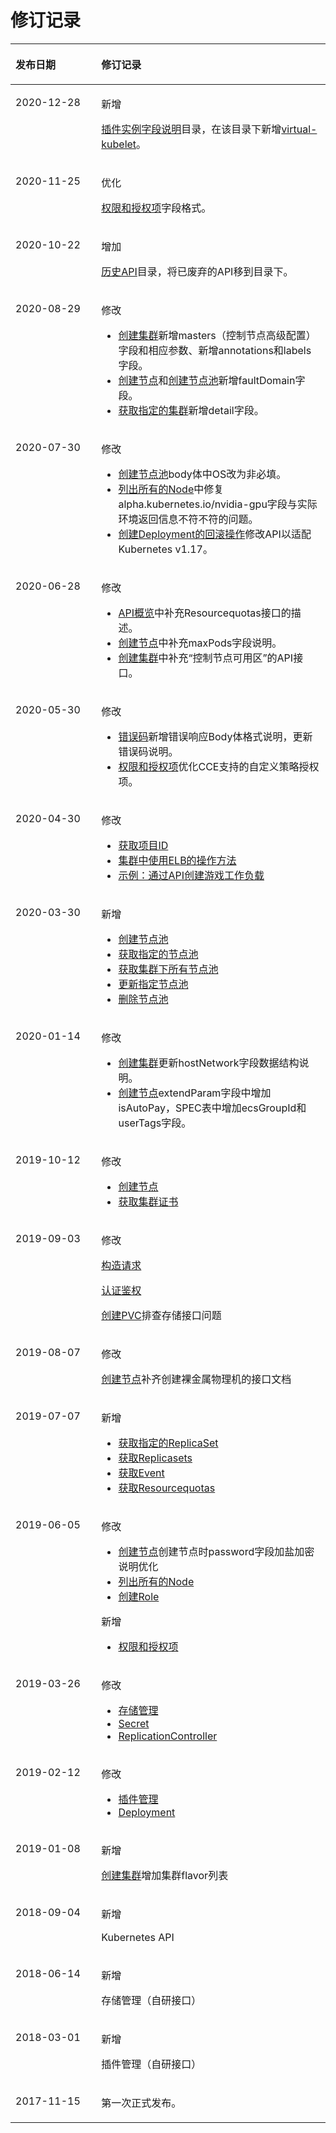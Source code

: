 # 修订记录<a name="cce_02_0273"></a>

<a name="table1337812445341"></a>
<table><thead align="left"><tr id="row237854433412"><th class="cellrowborder" valign="top" width="27.24%" id="mcps1.1.3.1.1"><p id="p4378644113413"><a name="p4378644113413"></a><a name="p4378644113413"></a>发布日期</p>
</th>
<th class="cellrowborder" valign="top" width="72.76%" id="mcps1.1.3.1.2"><p id="p1137817445341"><a name="p1137817445341"></a><a name="p1137817445341"></a>修订记录</p>
</th>
</tr>
</thead>
<tbody><tr id="row147655431357"><td class="cellrowborder" valign="top" width="27.24%" headers="mcps1.1.3.1.1 "><p id="p1576520436514"><a name="p1576520436514"></a><a name="p1576520436514"></a>2020-12-28</p>
</td>
<td class="cellrowborder" valign="top" width="72.76%" headers="mcps1.1.3.1.2 "><p id="p1834512481313"><a name="p1834512481313"></a><a name="p1834512481313"></a>新增</p>
<p id="p2765174317519"><a name="p2765174317519"></a><a name="p2765174317519"></a><a href="插件实例字段说明.md">插件实例字段说明</a>目录，在该目录下新增<a href="virtual-kubelet.md">virtual-kubelet</a>。</p>
</td>
</tr>
<tr id="row108867315101"><td class="cellrowborder" valign="top" width="27.24%" headers="mcps1.1.3.1.1 "><p id="p18887173115103"><a name="p18887173115103"></a><a name="p18887173115103"></a>2020-11-25</p>
</td>
<td class="cellrowborder" valign="top" width="72.76%" headers="mcps1.1.3.1.2 "><p id="p11360182811312"><a name="p11360182811312"></a><a name="p11360182811312"></a>优化</p>
<p id="p4887531131020"><a name="p4887531131020"></a><a name="p4887531131020"></a><a href="权限和授权项.md">权限和授权项</a>字段格式。</p>
</td>
</tr>
<tr id="row107790413511"><td class="cellrowborder" valign="top" width="27.24%" headers="mcps1.1.3.1.1 "><p id="p177934113511"><a name="p177934113511"></a><a name="p177934113511"></a>2020-10-22</p>
</td>
<td class="cellrowborder" valign="top" width="72.76%" headers="mcps1.1.3.1.2 "><p id="p10197123111310"><a name="p10197123111310"></a><a name="p10197123111310"></a>增加</p>
<p id="p3779941956"><a name="p3779941956"></a><a name="p3779941956"></a><a href="历史API.md">历史API</a>目录，将已废弃的API移到目录下。</p>
</td>
</tr>
<tr id="row79021522102819"><td class="cellrowborder" valign="top" width="27.24%" headers="mcps1.1.3.1.1 "><p id="p169022022102818"><a name="p169022022102818"></a><a name="p169022022102818"></a>2020-08-29</p>
</td>
<td class="cellrowborder" valign="top" width="72.76%" headers="mcps1.1.3.1.2 "><p id="p134419122917"><a name="p134419122917"></a><a name="p134419122917"></a>修改</p>
<a name="ul634420902917"></a><a name="ul634420902917"></a><ul id="ul634420902917"><li><a href="创建集群.md">创建集群</a>新增masters（控制节点高级配置）字段和相应参数、新增annotations和labels字段。</li><li><a href="创建节点.md">创建节点</a>和<a href="创建节点池.md">创建节点池</a>新增faultDomain字段。</li><li><a href="获取指定的集群.md">获取指定的集群</a>新增detail字段。</li></ul>
</td>
</tr>
<tr id="row86977105289"><td class="cellrowborder" valign="top" width="27.24%" headers="mcps1.1.3.1.1 "><p id="p1769715107287"><a name="p1769715107287"></a><a name="p1769715107287"></a>2020-07-30</p>
</td>
<td class="cellrowborder" valign="top" width="72.76%" headers="mcps1.1.3.1.2 "><p id="p36971410182819"><a name="p36971410182819"></a><a name="p36971410182819"></a>修改</p>
<a name="ul42975412379"></a><a name="ul42975412379"></a><ul id="ul42975412379"><li><a href="创建节点池.md">创建节点池</a><span>body体中OS改为非必填。</span></li><li><a href="列出所有的Node.md">列出所有的Node</a>中修复alpha.kubernetes.io/nvidia-gpu字段与实际环境返回信息不符不符的问题。</li><li><a href="创建Deployment的回滚操作.md">创建Deployment的回滚操作</a>修改API以适配Kubernetes v1.17。</li></ul>
</td>
</tr>
<tr id="row634115192713"><td class="cellrowborder" valign="top" width="27.24%" headers="mcps1.1.3.1.1 "><p id="p53421351182712"><a name="p53421351182712"></a><a name="p53421351182712"></a>2020-06-28</p>
</td>
<td class="cellrowborder" valign="top" width="72.76%" headers="mcps1.1.3.1.2 "><p id="p87301266414"><a name="p87301266414"></a><a name="p87301266414"></a>修改</p>
<a name="ul17301426104113"></a><a name="ul17301426104113"></a><ul id="ul17301426104113"><li><a href="API概览.md">API概览</a>中补充Resourcequotas接口的描述。</li><li><a href="创建节点.md">创建节点</a>中补充maxPods字段说明。</li><li><a href="创建集群.md">创建集群</a>中补充“控制节点可用区”的API接口。</li></ul>
</td>
</tr>
<tr id="row2453202322814"><td class="cellrowborder" valign="top" width="27.24%" headers="mcps1.1.3.1.1 "><p id="p13453162314284"><a name="p13453162314284"></a><a name="p13453162314284"></a>2020-05-30</p>
</td>
<td class="cellrowborder" valign="top" width="72.76%" headers="mcps1.1.3.1.2 "><p id="p5454112372811"><a name="p5454112372811"></a><a name="p5454112372811"></a>修改</p>
<a name="ul1793082123119"></a><a name="ul1793082123119"></a><ul id="ul1793082123119"><li><a href="错误码.md">错误码</a>新增错误响应Body体格式说明，更新错误码说明。</li><li><a href="权限和授权项.md">权限和授权项</a>优化CCE支持的自定义策略授权项。</li></ul>
</td>
</tr>
<tr id="row11446120163212"><td class="cellrowborder" valign="top" width="27.24%" headers="mcps1.1.3.1.1 "><p id="p6447620143216"><a name="p6447620143216"></a><a name="p6447620143216"></a>2020-04-30</p>
</td>
<td class="cellrowborder" valign="top" width="72.76%" headers="mcps1.1.3.1.2 "><p id="p19447102013210"><a name="p19447102013210"></a><a name="p19447102013210"></a>修改</p>
<a name="ul10511204873319"></a><a name="ul10511204873319"></a><ul id="ul10511204873319"><li><a href="获取项目ID.md">获取项目ID</a></li><li><a href="集群中使用ELB的操作方法.md">集群中使用ELB的操作方法</a></li><li><a href="示例-通过API创建游戏工作负载.md">示例：通过API创建游戏工作负载</a></li></ul>
</td>
</tr>
<tr id="row2298917163417"><td class="cellrowborder" valign="top" width="27.24%" headers="mcps1.1.3.1.1 "><p id="p102991917123415"><a name="p102991917123415"></a><a name="p102991917123415"></a>2020-03-30</p>
</td>
<td class="cellrowborder" valign="top" width="72.76%" headers="mcps1.1.3.1.2 "><p id="p1529915177345"><a name="p1529915177345"></a><a name="p1529915177345"></a>新增</p>
<a name="ul15321351211"></a><a name="ul15321351211"></a><ul id="ul15321351211"><li><a href="创建节点池.md">创建节点池</a></li><li><a href="获取指定的节点池.md">获取指定的节点池</a></li><li><a href="获取集群下所有节点池.md">获取集群下所有节点池</a></li><li><a href="更新指定节点池.md">更新指定节点池</a></li><li><a href="删除节点池.md">删除节点池</a></li></ul>
</td>
</tr>
<tr id="row9869516131816"><td class="cellrowborder" valign="top" width="27.24%" headers="mcps1.1.3.1.1 "><p id="p286971611189"><a name="p286971611189"></a><a name="p286971611189"></a>2020-01-14</p>
</td>
<td class="cellrowborder" valign="top" width="72.76%" headers="mcps1.1.3.1.2 "><p id="p9869101681812"><a name="p9869101681812"></a><a name="p9869101681812"></a>修改</p>
<a name="ul194431116182019"></a><a name="ul194431116182019"></a><ul id="ul194431116182019"><li><a href="创建集群.md">创建集群</a>更新hostNetwork字段数据结构说明。</li><li><a href="创建节点.md">创建节点</a>extendParam字段中增加isAutoPay，SPEC表中增加ecsGroupId和userTags字段。</li></ul>
</td>
</tr>
<tr id="row27291341159"><td class="cellrowborder" valign="top" width="27.24%" headers="mcps1.1.3.1.1 "><p id="p117309413158"><a name="p117309413158"></a><a name="p117309413158"></a>2019-10-12</p>
</td>
<td class="cellrowborder" valign="top" width="72.76%" headers="mcps1.1.3.1.2 "><p id="p15730245157"><a name="p15730245157"></a><a name="p15730245157"></a>修改</p>
<a name="ul240575316166"></a><a name="ul240575316166"></a><ul id="ul240575316166"><li><a href="创建节点.md">创建节点</a></li><li><a href="获取集群证书.md">获取集群证书</a></li></ul>
</td>
</tr>
<tr id="row6539182061311"><td class="cellrowborder" valign="top" width="27.24%" headers="mcps1.1.3.1.1 "><p id="p3539920161314"><a name="p3539920161314"></a><a name="p3539920161314"></a>2019-09-03</p>
</td>
<td class="cellrowborder" valign="top" width="72.76%" headers="mcps1.1.3.1.2 "><p id="p1353942031317"><a name="p1353942031317"></a><a name="p1353942031317"></a>修改</p>
<p id="p137833531320"><a name="p137833531320"></a><a name="p137833531320"></a><a href="构造请求.md">构造请求</a></p>
<p id="p5436165418139"><a name="p5436165418139"></a><a name="p5436165418139"></a><a href="认证鉴权.md">认证鉴权</a></p>
<p id="p199711210181412"><a name="p199711210181412"></a><a name="p199711210181412"></a><a href="创建PVC.md">创建PVC</a>排查存储接口问题</p>
</td>
</tr>
<tr id="row05905141578"><td class="cellrowborder" valign="top" width="27.24%" headers="mcps1.1.3.1.1 "><p id="p9590131414715"><a name="p9590131414715"></a><a name="p9590131414715"></a>2019-08-07</p>
</td>
<td class="cellrowborder" valign="top" width="72.76%" headers="mcps1.1.3.1.2 "><p id="p115902141972"><a name="p115902141972"></a><a name="p115902141972"></a>修改</p>
<p id="p173553411879"><a name="p173553411879"></a><a name="p173553411879"></a><a href="创建节点.md">创建节点</a>补齐创建裸金属物理机的接口文档</p>
</td>
</tr>
<tr id="row37646213512"><td class="cellrowborder" valign="top" width="27.24%" headers="mcps1.1.3.1.1 "><p id="p18764327519"><a name="p18764327519"></a><a name="p18764327519"></a>2019-07-07</p>
</td>
<td class="cellrowborder" valign="top" width="72.76%" headers="mcps1.1.3.1.2 "><p id="p17641927517"><a name="p17641927517"></a><a name="p17641927517"></a>新增</p>
<a name="ul14809558653"></a><a name="ul14809558653"></a><ul id="ul14809558653"><li><a href="获取指定的ReplicaSet.md">获取指定的ReplicaSet</a></li><li><a href="获取Replicasets.md">获取Replicasets</a></li><li><a href="获取Event.md">获取Event</a></li><li><a href="获取Resourcequotas.md">获取Resourcequotas</a></li></ul>
</td>
</tr>
<tr id="row69131417607"><td class="cellrowborder" valign="top" width="27.24%" headers="mcps1.1.3.1.1 "><p id="p291321718016"><a name="p291321718016"></a><a name="p291321718016"></a>2019-06-05</p>
</td>
<td class="cellrowborder" valign="top" width="72.76%" headers="mcps1.1.3.1.2 "><p id="p4913201719013"><a name="p4913201719013"></a><a name="p4913201719013"></a>修改</p>
<a name="ul10250147351"></a><a name="ul10250147351"></a><ul id="ul10250147351"><li><a href="创建节点.md">创建节点</a>创建节点时password字段加盐加密说明优化</li><li><a href="列出所有的Node.md">列出所有的Node</a></li><li><a href="创建Role.md">创建Role</a></li></ul>
<p id="p6949155212419"><a name="p6949155212419"></a><a name="p6949155212419"></a>新增</p>
<a name="ul22810506517"></a><a name="ul22810506517"></a><ul id="ul22810506517"><li><a href="权限和授权项.md">权限和授权项</a></li></ul>
</td>
</tr>
<tr id="row1282261734811"><td class="cellrowborder" valign="top" width="27.24%" headers="mcps1.1.3.1.1 "><p id="p98221817194815"><a name="p98221817194815"></a><a name="p98221817194815"></a>2019-03-26</p>
</td>
<td class="cellrowborder" valign="top" width="72.76%" headers="mcps1.1.3.1.2 "><p id="p88225179488"><a name="p88225179488"></a><a name="p88225179488"></a>修改</p>
<a name="ul4762185713596"></a><a name="ul4762185713596"></a><ul id="ul4762185713596"><li><a href="存储管理.md">存储管理</a></li><li><a href="Secret.md">Secret</a></li><li><a href="ReplicationController.md">ReplicationController</a></li></ul>
</td>
</tr>
<tr id="row20605175354613"><td class="cellrowborder" valign="top" width="27.24%" headers="mcps1.1.3.1.1 "><p id="p1760565374614"><a name="p1760565374614"></a><a name="p1760565374614"></a>2019-02-12</p>
</td>
<td class="cellrowborder" valign="top" width="72.76%" headers="mcps1.1.3.1.2 "><p id="p10605753164618"><a name="p10605753164618"></a><a name="p10605753164618"></a>修改</p>
<a name="ul189414014470"></a><a name="ul189414014470"></a><ul id="ul189414014470"><li><a href="插件管理.md">插件管理</a></li><li><a href="Deployment.md">Deployment</a></li></ul>
</td>
</tr>
<tr id="row5385111144510"><td class="cellrowborder" valign="top" width="27.24%" headers="mcps1.1.3.1.1 "><p id="p14385131116455"><a name="p14385131116455"></a><a name="p14385131116455"></a>2019-01-08</p>
</td>
<td class="cellrowborder" valign="top" width="72.76%" headers="mcps1.1.3.1.2 "><p id="p43856112459"><a name="p43856112459"></a><a name="p43856112459"></a>新增</p>
<p id="p824084714519"><a name="p824084714519"></a><a name="p824084714519"></a><a href="创建集群.md">创建集群</a>增加集群flavor列表</p>
</td>
</tr>
<tr id="row03241439103511"><td class="cellrowborder" valign="top" width="27.24%" headers="mcps1.1.3.1.1 "><p id="p19324203913354"><a name="p19324203913354"></a><a name="p19324203913354"></a>2018-09-04</p>
</td>
<td class="cellrowborder" valign="top" width="72.76%" headers="mcps1.1.3.1.2 "><p id="p5324143916355"><a name="p5324143916355"></a><a name="p5324143916355"></a>新增</p>
<p id="p1552155563515"><a name="p1552155563515"></a><a name="p1552155563515"></a>Kubernetes API</p>
</td>
</tr>
<tr id="row173392429559"><td class="cellrowborder" valign="top" width="27.24%" headers="mcps1.1.3.1.1 "><p id="p183391042195516"><a name="p183391042195516"></a><a name="p183391042195516"></a>2018-06-14</p>
</td>
<td class="cellrowborder" valign="top" width="72.76%" headers="mcps1.1.3.1.2 "><p id="p2339174235515"><a name="p2339174235515"></a><a name="p2339174235515"></a>新增</p>
<p id="p1420159155516"><a name="p1420159155516"></a><a name="p1420159155516"></a>存储管理（自研接口）</p>
</td>
</tr>
<tr id="row2612144210379"><td class="cellrowborder" valign="top" width="27.24%" headers="mcps1.1.3.1.1 "><p id="p1361334223716"><a name="p1361334223716"></a><a name="p1361334223716"></a>2018-03-01</p>
</td>
<td class="cellrowborder" valign="top" width="72.76%" headers="mcps1.1.3.1.2 "><p id="p106131142153718"><a name="p106131142153718"></a><a name="p106131142153718"></a>新增</p>
<p id="p52730399391"><a name="p52730399391"></a><a name="p52730399391"></a>插件管理（自研接口）</p>
</td>
</tr>
<tr id="row637814412348"><td class="cellrowborder" valign="top" width="27.24%" headers="mcps1.1.3.1.1 "><p id="p13791944103412"><a name="p13791944103412"></a><a name="p13791944103412"></a>2017-11-15</p>
</td>
<td class="cellrowborder" valign="top" width="72.76%" headers="mcps1.1.3.1.2 "><p id="p1381421123511"><a name="p1381421123511"></a><a name="p1381421123511"></a>第一次正式发布。</p>
</td>
</tr>
</tbody>
</table>

